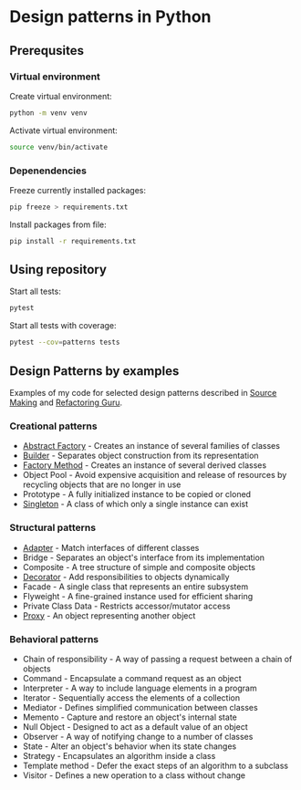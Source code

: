 # Design patterns in Python

## Prerequsites

### Virtual environment

Create virtual environment:
```bash
python -m venv venv
```

Activate virtual environment:
```bash
source venv/bin/activate
```

### Depenendencies

Freeze currently installed packages:
```bash
pip freeze > requirements.txt
```

Install packages from file:
```bash
pip install -r requirements.txt
```

## Using repository

Start all tests:
```bash
pytest
```

Start all tests with coverage:
```bash
pytest --cov=patterns tests
```

## Design Patterns by examples

Examples of my code for selected design patterns 
described in [Source Making](https://sourcemaking.com/design_patterns) 
and [Refactoring Guru](https://refactoring.guru/design-patterns).

### Creational patterns

- [Abstract Factory](patterns/creational_pattern_abstract_factory.py) - Creates an instance of several families of classes
- [Builder](patterns/creational_pattern_builder.py) - Separates object construction from its representation
- [Factory Method](patterns/creational_pattern_factory_method.py) - Creates an instance of several derived classes
- Object Pool - Avoid expensive acquisition and release of resources by recycling objects that are no longer in use
- Prototype - A fully initialized instance to be copied or cloned
- [Singleton](patterns/creational_pattern_singleton.py) - A class of which only a single instance can exist

### Structural patterns

- [Adapter](patterns/structural_pattern_adapter.py) - Match interfaces of different classes
- Bridge - Separates an object's interface from its implementation
- Composite - A tree structure of simple and composite objects
- [Decorator](patterns/structural_pattern_decorator.py) - Add responsibilities to objects dynamically
- Facade - A single class that represents an entire subsystem
- Flyweight - A fine-grained instance used for efficient sharing
- Private Class Data - Restricts accessor/mutator access
- [Proxy](patterns/structural_pattern_proxy.py) - An object representing another object

### Behavioral patterns

- Chain of responsibility - A way of passing a request between a chain of objects
- Command - Encapsulate a command request as an object
- Interpreter - A way to include language elements in a program
- Iterator - Sequentially access the elements of a collection
- Mediator - Defines simplified communication between classes
- Memento - Capture and restore an object's internal state
- Null Object - Designed to act as a default value of an object
- Observer - A way of notifying change to a number of classes
- State - Alter an object's behavior when its state changes
- Strategy - Encapsulates an algorithm inside a class
- Template method - Defer the exact steps of an algorithm to a subclass
- Visitor - Defines a new operation to a class without change